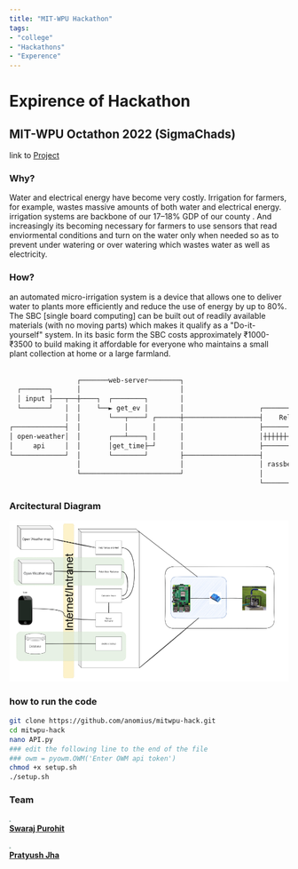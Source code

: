 ```yaml
---
title: "MIT-WPU Hackathon"
tags:
- "college"
- "Hackathons"
- "Experence"
---
```


# Expirence of Hackathon 
## MIT-WPU Octathon 2022 (SigmaChads)
link to [Project](https://github.com/anomius/mitwpu-hack)
### Why?
Water and electrical energy have become very costly. Irrigation for farmers, for example, wastes massive amounts of both water and electrical energy.  irrigation systems are backbone of our  17–18% GDP of our county . And increasingly its becoming necessary for farmers to use sensors that read enviormental conditions and turn on the water only when needed so as to prevent under watering or over watering  which wastes water as well as electricity.

### How?
an automated micro-irrigation system is a device that allows one to deliver water to plants more efficiently and reduce the use of energy by up to 80%. The SBC [single board computing] can be built out of readily available materials (with no moving parts) which makes it qualify as a "Do-it-yourself" system. In its basic form the SBC costs approximately ₹1000-₹3500 to build making it affordable for everyone who maintains a small plant collection at home or a large farmland.

```bash

                 ┌───────web-server────────┐
  ┌───────┐      │                         │
  │ input ├───┬──┼────┐  ┌────────┐        │
  └───────┘   │  │    └──► get_ev │        │                   ┌──────────────┐
              │  │       └───┬────┘ ┌──────┼───────────────────┤    Relay     │
┌─────────────┤  │           │      │      │                   ├──────────────┤
│ open-weather│  │       ┌───┴────┐ │      │                   │┼┼┼┼┼┼┼┼┼┼┼┼┼┼│
│     api     │  │       │get_time├─┘      │                   ├──────────────┤
└─────────────┘  │       └────────┘        ├───────────────────┤              │
                 │                         │                   │ rassberry-pi │
                 └─────────────────────────┘                   │              │
                                                               └──────────────┘


```


### Arcitectural Diagram
![--](https://raw.githubusercontent.com/anomius/mitwpu-hack/master/Assets/arch-diagram.png)

### how to run the code
``` bash
git clone https://github.com/anomius/mitwpu-hack.git
cd mitwpu-hack
nano API.py
### edit the following line to the end of the file
### owm = pyowm.OWM('Enter OWM api token')
chmod +x setup.sh
./setup.sh
```
### Team
<u>[<img src="https://i.ibb.co/q5rx5sj/Swaraj-Purohit1.png" style="zoom:20%;" /><br> **Swaraj Purohit**](https://swarajpurohit.me)</u>



<u>[<img src="https://avatars.githubusercontent.com/u/61881158?v=4" style="zoom: 20%;" /><br> **Pratyush Jha**](https://github.com/Pratyush-svg)</u>